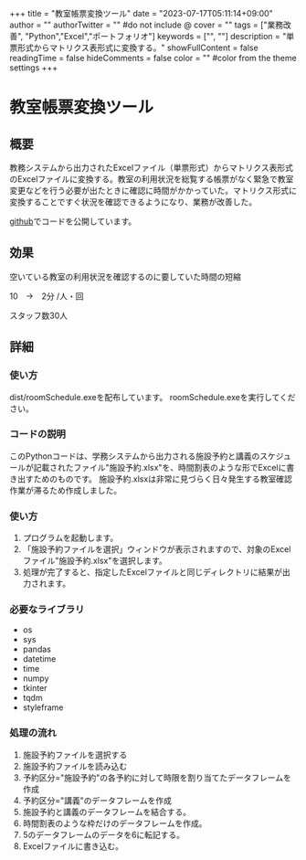 +++
title = "教室帳票変換ツール"
date = "2023-07-17T05:11:14+09:00"
author = ""
authorTwitter = "" #do not include @
cover = ""
tags = ["業務改善", "Python","Excel","ポートフォリオ"]
keywords = ["", ""]
description = "単票形式からマトリクス表形式に変換する。"
showFullContent = false
readingTime = false
hideComments = false
color = "" #color from the theme settings
+++
# 教室帳票変換ツール

## 概要
教務システムから出力されたExcelファイル（単票形式）からマトリクス表形式のExcelファイルに変換する。教室の利用状況を総覧する帳票がなく緊急で教室変更などを行う必要が出たときに確認に時間がかかっていた。マトリクス形式に変換することですぐ状況を確認できるようになり、業務が改善した。

[github](https://github.com/amomoan/roomSchedule)でコードを公開しています。

## 効果
空いている教室の利用状況を確認するのに要していた時間の短縮

10　→　2分 /人・回

スタッフ数30人


## 詳細
### 使い方
dist/roomSchedule.exeを配布しています。
roomSchedule.exeを実行してください。
### コードの説明
このPythonコードは、学務システムから出力される施設予約と講義のスケジュールが記載されたファイル"施設予約.xlsx"を、時間割表のような形でExcelに書き出すためのものです。
施設予約.xlsxは非常に見づらく日々発生する教室確認作業が滞るため作成しました。

### 使い方
1. プログラムを起動します。
2. 「施設予約ファイルを選択」ウィンドウが表示されますので、対象のExcelファイル"施設予約.xlsx"を選択します。
3. 処理が完了すると、指定したExcelファイルと同じディレクトリに結果が出力されます。

### 必要なライブラリ
- os
- sys
- pandas
- datetime
- time
- numpy
- tkinter
- tqdm
- styleframe

### 処理の流れ
1. 施設予約ファイルを選択する
2. 施設予約ファイルを読み込む
3. 予約区分="施設予約"の各予約に対して時限を割り当てたデータフレームを作成
4. 予約区分="講義"のデータフレームを作成
5. 施設予約と講義のデータフレームを結合する。
6. 時間割表のような枠だけのデータフレームを作成。
7. 5のデータフレームのデータを6に転記する。
9. Excelファイルに書き込む。
